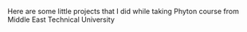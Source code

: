 
Here are some little projects that I did while taking Phyton course from Middle East Technical University
